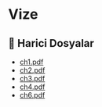 # Vize


<!--Index-->

## 📂 Harici Dosyalar

- [ch1.pdf](./ch1.pdf)
- [ch2.pdf](./ch2.pdf)
- [ch3.pdf](./ch3.pdf)
- [ch4.pdf](./ch4.pdf)
- [ch6.pdf](./ch6.pdf)


<!--Index-->

